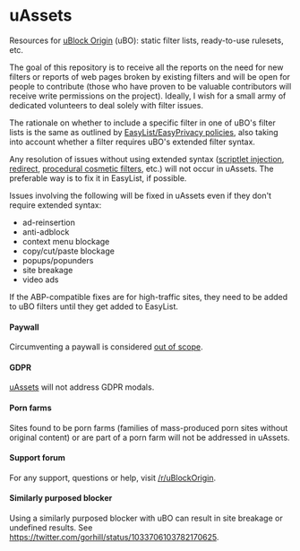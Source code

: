 # uAssets
Resources for [uBlock Origin](https://github.com/gorhill/uBlock) (uBO): static filter lists, ready-to-use rulesets, etc.

The goal of this repository is to receive all the reports on the need for new filters or reports of web pages broken by existing filters and will be open for people to contribute (those who have proven to be valuable contributors will receive write permissions on the project). Ideally, I wish for a small army of dedicated volunteers to deal solely with filter issues.

The rationale on whether to include a specific filter in one of uBO's filter lists is the same as outlined by [EasyList/EasyPrivacy policies](https://easylist.to/pages/policy.html), also taking into account whether a filter requires uBO's extended filter syntax.

Any resolution of issues without using extended syntax ([scriptlet injection](https://github.com/gorhill/uBlock/wiki/Static-filter-syntax#scriptlet-injection), [redirect](https://github.com/gorhill/uBlock/wiki/Static-filter-syntax#redirect), [procedural cosmetic filters](https://github.com/gorhill/uBlock/wiki/Static-filter-syntax#procedural-cosmetic-filters), etc.) will not occur in uAssets. The preferable way is to fix it in EasyList, if possible.

Issues involving the following will be fixed in uAssets even if they don't require extended syntax:

- ad-reinsertion
- anti-adblock
- context menu blockage
- copy/cut/paste blockage
- popups/popunders
- site breakage
- video ads

If the ABP-compatible fixes are for high-traffic sites, they need to be added to uBO filters until they get added to EasyList.

#### Paywall
Circumventing a paywall is considered [out of scope](https://github.com/uBlockOrigin/uAssets/issues/2317#issuecomment-392009540).

#### GDPR
[uAssets](https://github.com/uBlockOrigin/uAssets/issues/4123#issuecomment-439232886) will not address GDPR modals.

#### Porn farms
Sites found to be porn farms (families of mass-produced porn sites without original content) or are part of a porn farm will not be addressed in uAssets.

#### Support forum
For any support, questions or help, visit [/r/uBlockOrigin](https://www.reddit.com/r/uBlockOrigin/).

#### Similarly purposed blocker
Using a similarly purposed blocker with uBO can result in site breakage or undefined results. See https://twitter.com/gorhill/status/1033706103782170625.
